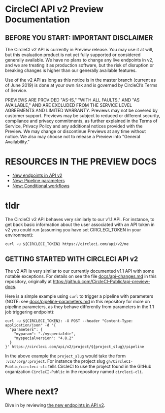 # CircleCI API v2 Preview Documentation

## BEFORE YOU START: IMPORTANT DISCLAIMER
The CircleCI v2 API is currently in Preview release. You may use it at will, but this evaluation product is not yet fully supported or considered generally available. We have no plans to change any live endpoints in v2, and we are treating it as production software, but the risk of disruption or breaking changes is higher than our generally available features.

Use of the v2 API as long as this notice is in the master branch (current as of June 2019) is done at your own risk and is governed by CircleCI’s Terms of Service.

PREVIEWS ARE PROVIDED "AS-IS," "WITH ALL FAULTS," AND "AS AVAILABLE," AND ARE EXCLUDED FROM THE SERVICE LEVEL AGREEMENTS AND LIMITED WARRANTY. Previews may not be covered by customer support. Previews may be subject to reduced or different security, compliance and privacy commitments, as further explained in the Terms of Service, Privacy Policy and any additional notices provided with the Preview. We may change or discontinue Previews at any time without notice. We also may choose not to release a Preview into "General Availability."


# RESOURCES IN THE PREVIEW DOCS
* [New endpoints in API v2](api-changes.md)
* [New: Pipeline parameters](pipeline-parameters.md)
* [New: Conditional workflows](conditional-workflows.md)



# tldr

The CircleCI v2 API behaves very similarly to our v1.1 API. For instance, to get back basic information about the user associated with an API token in v2 you could run (assuming you have set CIRCLECI_TOKEN in your environment):

`curl -u ${CIRCLECI_TOKEN} https://circleci.com/api/v2/me`


## GETTING STARTED WITH CIRCLECI API v2
The v2 API is very similar to our currently documented v1.1 API with some notable exceptions. For details on see the file [docs/api-changes.md](api-changes.md) in this repository, originally at <https://github.com/CircleCI-Public/api-preview-docs>.

Here is a simple example using `curl` to trigger a pipeline with parameters (NOTE: see [docs/pipeline-parameters.md](pipeline-parameters.md) in this repository for more on pipeline parameters, as they behave differently from parameters in the 1.1 job triggering endpoint):

```
curl -u ${CIRCLECI_TOKEN}: -X POST --header "Content-Type: application/json" -d '{
  "parameters": {
    "myparam": "./myspecialdir",
    "myspecialversion": "4.8.2"
  }
}' https://circleci.com/api/v2/project/${project_slug}/pipeline
```

In the above example the `project_slug` would take the form `:vcs/:org/:project`. For instance the project slug `gh/CircleCI-Public/circleci-cli` tells CircleCI to use the project found in the GitHub organization `CircleCI-Public` in the repository named `circleci-cli`.

# Where next?
Dive in by reviewing [the new endpoints in API v2](api-changes.md).
